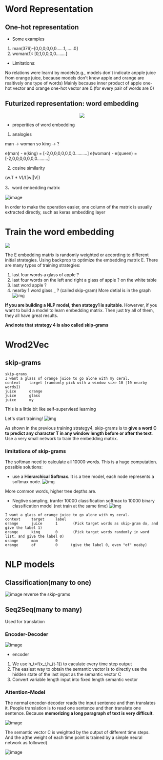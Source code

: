 # Word Representation

## One-hot representation
* Some examples
1. man(376)-[0,0,0,0,0,0......1,......0]
2. woman(1): [0,1,0,0,0,0........]
* Limitations:

No relations were learnt by models(e.g., models don't indicate anpple juice from orange juice, because models don't know apple and orange are realtively one type of words)
Mainly because inner product of apple one-hot vector and orange one-hot vector are 0.(for every pair of words are 0)

## Futurized representation: word embedding

<div align=center>
<img src="https://github.com/SuperrWu/Deep-Learning/blob/main/figures/word_embedding.PNG?raw=true">
</div>

* properities of word embedding
1. analogies

man -> woman  so king -> ?

e(man) - e(king) = [-2,0,0,0,0,0,0,0..........]
e(woman) - e(queen) = [-2,0,0,0,0,0,0,0.........]

2. cosine similarity

(w.T * V)/(|w||V|)

3、word embedding matrix

![image](https://user-images.githubusercontent.com/94330800/142990546-2e31293d-89a2-416a-8b49-97d650844b86.png)

In order to make the operation easier, one column of the matrix is usually extracted directly, such as keras embedding layer

# Train the word embedding
<div aligh=center>
  <img src="https://github.com/SuperrWu/Deep-Learning/blob/main/figures/Train_embedding.PNG?raw=true">
</div>

The E embedding matrix is randomly weighted or according to different initial strategies. Using backprop to optimize the embedding matrix E.
There are many types of training strategies:
1. last four words   a glass of apple ?
2. last four words on the left and right     a glass of apple ? on the white table
3. last word      apple ?
4. nearby 1 word        glass _ ? (called skip-gram)
More detial is in the graph
![img](https://github.com/SuperrWu/Deep-Learning/blob/main/figures/NLP_word_embeddin_context.PNG?raw=true)

**If you are building a NLP model, then stategy1 is suitable**. 
Howerver, if you want to build a model to learn embedding matrix. Then just try all of them, they all have great results.

**And note that strategy 4 is also called skip-grams**

# Wrod2Vec
## skip-grams
```
skip-grams
I want a glass of orange juice to go alone with my ceral.
context    target (randomly pick with a window size 10 [10 nearby words])
juice      orange
juice      glass
juice      my
```
This is a little bit like self-superviesd learning

Let's start training!
![img](https://github.com/SuperrWu/Deep-Learning/blob/main/figures/word2vec.PNG?raw=true)

As shown in the previous training strategy4, skip-grams is to **give a word C to predict any character T in any window length before or after the text**. Use a very small network to train the embedding matrix.

### limitations of skip-grams
The softmax need to calculate all 10000 words. This is a huge computation.
possible solutions:
* use a **Hierarchical Softmax**. It is a tree model, each node represents a softmax node.
![img](https://github.com/SuperrWu/Deep-Learning/blob/main/figures/problems%20_skip_grams.PNG?raw=true)

More common words, higher tree depths are.
* Negtive sampling, tranfer 10000 classification softmax to 10000 binary classification model (not train at the same time)
![img](https://github.com/SuperrWu/Deep-Learning/blob/main/figures/nlp_negtive_sampling.PNG?raw=true) 
```
I want a glass of orange juice to go alone with my ceral.
context     target     label
orange      juice      1       (Pick target words as skip-gram do, and give the label 1)
orange      king       0       (Pick target words randomly in word list, and give the label 0)
orange      man        0
orange      of         0      (give the label 0, even "of" neaby)
```

# NLP models
## Classification(many to one)
![image](https://user-images.githubusercontent.com/94330800/143184322-73a2b28e-4403-4c5b-acc7-7acf03be3604.png)
reverse the skip-grams
## Seq2Seq(many to many)
Used for translation
### Encoder-Decoder
![image](https://user-images.githubusercontent.com/94330800/143187023-448f4f07-4ae1-460c-98fb-28c23f96a348.png)
* encoder
1. We use h_t=f(x_t,h_{t-1}) to caculate every time step output
2. The easiest way to obtain the semantic vector is to directly use the hidden state of the last input as the semantic vector C
3. Convert variable length input into fixed length semantic vector
### Attention-Model
The normal encoder-decoder reads the input sentence and then translates it. People translation is to read one sentence and then translate one sentence. Because **memorizing a long paragraph of text is very difficult**.

![image](https://user-images.githubusercontent.com/94330800/143191199-b0384cbf-9a1d-47d9-9ae7-8b32870f9e47.png)

The semantic vector C is weighted by the output of different time steps. And the a(the weight of each time point is trained by a simple neural network as followed)

![image](https://user-images.githubusercontent.com/94330800/143191056-3774c889-81ff-49ab-99b6-7cf8f7307425.png)

